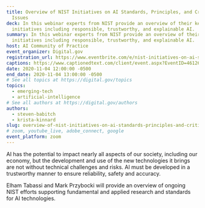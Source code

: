 ```yaml
---
title: Overview of NIST Initiatives on AI Standards, Principles, and Critical AI
  Issues
deck: In this webinar experts from NIST provide an overview of their key AI
  initiatives including responsible, trustworthy, and explainable AI.
summary: In this webinar experts from NIST provide an overview of their key AI
  initiatives including responsible, trustworthy, and explainable AI.
host: AI Community of Practice
event_organizer: Digital.gov
registration_url: https://www.eventbrite.com/e/nist-initiatives-on-ai-standards-principles-and-critical-ai-issues-tickets-126074818175
captions: https://www.captionedtext.com/client/event.aspx?EventID=4612621&CustomerID=321
date: 2020-11-04 12:00:00 -0500
end_date: 2020-11-04 13:00:00 -0500
# See all topics at https://digital.gov/topics
topics:
  - emerging-tech
  - artificial-intelligence
# See all authors at https://digital.gov/authors
authors:
  - steven-babitch
  - krista-kinnard
slug: overview-of-nist-initiatives-on-ai-standards-principles-and-critical-ai-issues
# zoom, youtube_live, adobe_connect, google
event_platform: zoom
---
```

AI has the potential to impact nearly all aspects of our society, including our economy, but the development and use of the new technologies it brings are not without technical challenges and risks. AI must be developed in a trustworthy manner to ensure reliability, safety and accuracy. 

Elham Tabassi and Mark Przybocki will provide an overview of ongoing NIST efforts supporting fundamental and applied research and standards for AI technologies.